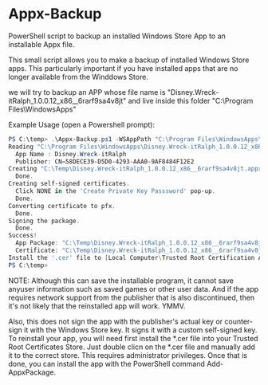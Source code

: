 # Appx-Backup
PowerShell script to backup an installed Windows Store App to an installable Appx file.

This small script allows you to make a backup of installed Windows Store apps. This particularly important if you have installed apps that are no longer available from the Winddows Store.

we will try to backup an APP whose file name is "Disney.Wreck-itRalph_1.0.0.12_x86__6rarf9sa4v8jt" and live inside this folder "C:\Program Files\WindowsApps\"

Example Usage (open a Powershell prompt):
```powershell
PS C:\temp> .\Appx-Backup.ps1 -WSAppPath "C:\Program Files\WindowsApps\Disney.Wreck-itRalph_1.0.0.12_x86__6rarf9sa4v8jt" -WSAppOutputPath "C:\Temp"
Reading "C:\Program Files\WindowsApps\Disney.Wreck-itRalph_1.0.0.12_x86__6rarf9sa4v8jt\AppxManifest.xml"
  App Name : Disney.Wreck-itRalph
  Publisher: CN=58DECE39-D5D0-4293-AAA0-9AF8484F12E2
Creating "C:\Temp\Disney.Wreck-itRalph_1.0.0.12_x86__6rarf9sa4v8jt.appx".
  Done.
Creating self-signed certificates.
  Click NONE in the 'Create Private Key Passsword' pop-up.
  Done.
Converting certificate to pfx.
  Done.
Signing the package.
  Done.
Success!
  App Package: "C:\Temp\Disney.Wreck-itRalph_1.0.0.12_x86__6rarf9sa4v8jt.appx"
  Certificate: "C:\Temp\Disney.Wreck-itRalph_1.0.0.12_x86__6rarf9sa4v8jt.cer"
Install the '.cer' file to [Local Computer\Trusted Root Certification Authorities] before you install the App Package.
PS C:\temp>
```
NOTE: Although this can save the installable program, it cannot save anyuser information such as saved games or other user data. And if the app requires network support from the publisher that is also discontinued, then it's not likely that the reinstalled app will work. YMMV.

Also, this does not sign the app with the publisher's actual key or counter-sign it with the Windows Store key. It signs it with a custom self-signed key. To reinstall your app, you will need first install the *.cer file into your Trusted Root Certificates Store. Just double clicn on the *.cer file and manually add it to the correct store. This requires administrator privileges. Once that is done, you can install the app with the PowerShell command Add-AppxPackage.

